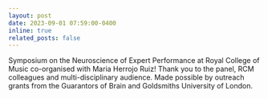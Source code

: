 ```yaml
---
layout: post
date: 2023-09-01 07:59:00-0400
inline: true
related_posts: false
---
```


Symposium on the Neuroscience of Expert Performance at Royal College of Music co-organised with Maria Herrojo Ruiz! Thank you to the panel, RCM colleagues and multi-disciplinary audience. Made possible by outreach grants from the Guarantors of Brain and Goldsmiths University of London.     


